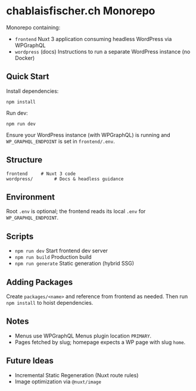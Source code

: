 # chablaisfischer.ch Monorepo

Monorepo containing:

- `frontend` Nuxt 3 application consuming headless WordPress via WPGraphQL
- `wordpress` (docs) Instructions to run a separate WordPress instance (no Docker)

## Quick Start

Install dependencies:

```
npm install
```

Run dev:

```
npm run dev
```

Ensure your WordPress instance (with WPGraphQL) is running and `WP_GRAPHQL_ENDPOINT` is set in `frontend/.env`.

## Structure

```
frontend     # Nuxt 3 code
wordpress/        # Docs & headless guidance
```

## Environment

Root `.env` is optional; the frontend reads its local `.env` for `WP_GRAPHQL_ENDPOINT`.

## Scripts

- `npm run dev` Start frontend dev server
- `npm run build` Production build
- `npm run generate` Static generation (hybrid SSG)

## Adding Packages

Create `packages/<name>` and reference from frontend as needed. Then run `npm install` to hoist dependencies.

## Notes

- Menus use WPGraphQL Menus plugin location `PRIMARY`.
- Pages fetched by slug; homepage expects a WP page with slug `home`.

## Future Ideas

- Incremental Static Regeneration (Nuxt route rules)
- Image optimization via `@nuxt/image`
